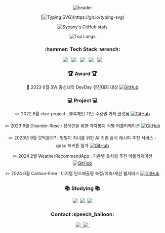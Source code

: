 <div align="center">
  
  ![header](https://capsule-render.vercel.app/api?type=Cylinder&color=fdeaf0&fontColor=000000&text=syeony&animation=twinkling)


  [![Typing SVG](https://readme-typing-svg.demolab.com?font=Fira+Code&size=30&pause=1000&color=E9B8F7B1&random=false&width=440&height=60&lines=Welcome+to+Syeony+Github!)](https://git.io/typing-svg)

  
  ![Syeony's GitHub stats](https://github-readme-stats.vercel.app/api?username=syeony&show_icons=true&theme=dracula) <!-- radical -->

  ![Top Langs](https://github-readme-stats.vercel.app/api/top-langs/?username=syeony&layout=compact)

</div>


<h3 align="center">:hammer: Tech Stack :wrench:</h3>
<div align="center">
  <img src="https://img.shields.io/badge/C-20232a.svg?style=for-the-badge&logo=C&logoColor=#A8B9CC" /> &nbsp
  <img src="https://img.shields.io/badge/C++-20232a.svg?style=for-the-badge&logo=cplusplus&logoColor=#00599C" /> &nbsp
  <img src="https://img.shields.io/badge/Python-20232a.svg?style=for-the-badge&logo=Python&logoColor=#3776AB" /> &nbsp
  <img src="https://img.shields.io/badge/Swift-20232a.svg?style=for-the-badge&logo=Swift&logoColor=#F05138" /> &nbsp
  <img src="https://img.shields.io/badge/Flutter-20232a.svg?style=for-the-badge&logo=Flutter&logoColor=#02569B" />
</div>

<h3 align="center"> 🏆 Award 🏆 </h3>
<div align="center">
  
  🥇 2023 6월 SW 중심대학 DevDay 경진대회 대상  [![GitHub](https://img.shields.io/badge/SmartKalendar-orange?logo=github)](https://github.com/SmartKalendar)
</div>

<h3 align="center"> 💻 Project 💻 </h3>
<div align="center">
  
  :pencil2: 2022 8월 clae-project : 블록체인 기반 수강권 거래 플랫폼
  [![GitHub](https://img.shields.io/badge/ClaeProject-magenta?logo=github)](https://github.com/syeony/clae-project)

  :pencil2: 2023 6월 Disorder-Rose : 장애인을 위한 과자봉지 식별 어플리케이션
  [![GitHub](https://img.shields.io/badge/DisorderRose-blue?logo=github)](https://github.com/orgs/Disorder-ROSE)

  :pencil2: 2023년 9월 모먹을까? : 맞벌이 자녀를 위한 AI 기반 음식 레시피 추천 서비스 - gdsc 해커톤 참가
  [![GitHub](https://img.shields.io/badge/Hackathon-pink?logo=github)](https://github.com/2023-Busan-Hackathon)

  :pencil2: 2024 2월 WeatherRecommendApp : 기온별 옷차림 추천 어플리케이션
  [![GitHub](https://img.shields.io/badge/Hackathon-skyblue?logo=github)](https://github.com/SUSC-KR/SwiftUI-WeatherRecommendApp)

  :pencil2: 2024 6월 Carbon-Free : 디지털 탄소배출량 측정/예측/개선 웹서비스
  [![GitHub](https://img.shields.io/badge/CarbonFree-green?logo=github)](https://github.com/Carbon6-Free)

</div>

<h3 align="center">📚 Studying 📚</h3>
<div align="center">
  <img src="https://img.shields.io/badge/Swift-F05138.svg?style=for-the-badge&logo=Swift&logoColor=white" />&nbsp
  <img src="https://img.shields.io/badge/iOS-FF66AA?style=for-the-badge&logo=iOS&logoColor=white" />&nbsp
  <img src="https://img.shields.io/badge/Flutter-3880FF?style=for-the-badge&logo=Flutter&logoColor=white" />
</div>

<h3 align="center">Contact :speech_balloon:</h3>
<div align="center">
  <a href="[https://velog.io/@fltk1004]">
    <img src="https://img.shields.io/badge/Velog-1EBC8F?style=for-the-badge&logo=velog&logoColor=white" />&nbsp 
  </a>
  <a href="mailto:fltkfltk1004@naver.com">
    <img
      src="https://img.shields.io/badge/fltkfltk1004@naver.com-03C75A?style=for-the-badge&logo=naver&logoColor=white"/>&nbsp
  </a>
</div>


<!--
https://simpleicons.org/?q=flutter
-->



